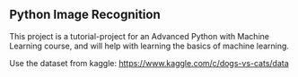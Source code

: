 ## Python Image Recognition
This project is a tutorial-project for an Advanced Python with Machine Learning course, and will help with learning the basics of machine learning.

Use the dataset from kaggle: https://www.kaggle.com/c/dogs-vs-cats/data 

